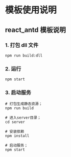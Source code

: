 # 模板使用说明

## react_antd 模板说明

### 1. 打包 dll 文件

```Shell
npm run build:dll
```

### 2. 运行

```Shell
npm start
```

### 3. 启动服务

```Shell
# 打包生成静态资源；
npm run build

# 进入server目录；
cd server

# 安装依赖
npm install

# 启动服务；
npm start
```
